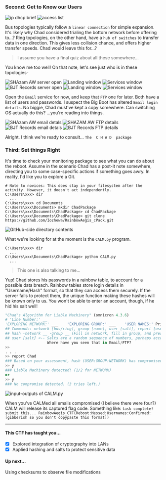 ### Second: Get to Know our Users

![ip dhcp brief](image.jpg)
![access list](image.jpg)

Bus topologies typically follow a `linear connection` for simple expansion. It's likely why Chad considered trialing the bottom network before offering to...?
Ring topologies, on the other hand, have a `hub of switches` to transfer data in one direction. This gives less collision chance, and offers higher transfer speeds. Chad would leave this for...?
> I assume you have a final quiz about all these somewhere...

You know me too well!
On that note, let's see just who is in these topologies-

![SHAzam AW server open](image.jpg) ![Landing window](image.jpg) ![Services window](image.jpg)
![BJT Records server open](image.jpg) ![Landing window](image.jpg) ![Services window](image.jpg)

Open the `Email` service for now, and keep that `FTP` one for later. Both have a list of users and passwords.
I suspect the Big Boot has altered `Email login details`. No biggie, Chad must've kept a copy somewhere. Can switching OS actually do this?
...you're reading into things.

![SHAzam AW email detals](image.jpg) ![SHAZAM AW FTP details](image.jpg)
![BJT Records email detals](image.jpg) ![BJT Records FTP details](image.jpg)

Alright. I think we're ready to consult... `The  C H A D  package`

### Third: Set things Right
It's time to check your monitoring package to see what you can do about the reboot. 
Assume in the scenario Chad has a post-it note somewhere, directing you to some case-specific actions if something goes awry. In reality, I'd like you to explore a Git.
```
# Note to novices: This does stay in your filesystem after the activity. However, it doesn't act independently. 
C:\Users\xxx> dir
  ...
C:\Users\xxx> cd Documents
C:\Users\xxx\Documents> mkdir ChadPackage
C:\Users\xxx\Documents\ChadPackage> cd ChadPackage
C:\Users\xxx\Documents\ChadPackage> git clone https://github.com/Iozhewa/RainbowAegis_cPack.git
```

![GitHub-side directory contents](image.jpg)

What we're looking for at the moment is the `CALM.py` program.
```
C:\Users\xxx> dir
  ...
C:\Users\xxx\Documents\ChadPackage> python CALM.py
  ...
```
> This one is also talking to me...

Yup!
Chad stores his passwords in a rainbow table, to account for a possible data breach. Rainbow tables store login details in "Username/Hash" format, so that they can access them securely.
If the server fails to protect them, the unique function making these hashes will be known only to us. You won't be able to enter an account, though, if he hid his salt well!

```python
"Chad's Algorithm for Liable Machinery" (omnicron 4.3.6)
# 'Line Number:' __
'EXPLORING NETWORK:' ___    'EXPLORING GROUP:' ___    'USER NAMES:' Private/Public
## Commands: network [bus/ring], group [name], user [salt], report [user]
## hash -network __ -group __ (Fill in network, fill in group, and press ENTER)
## user [salt] <-- Salts are a random sequence of numbers, perhaps accompained by a random letter too.
                   Where have you seen that in Email/FTP?
>>
. . .
>> report Chad
### Based on your assessment, hash (USER:GROUP:NETWORK) has compromised details. Verify? [y/n]
>> y
### Liable Machinery detected! (1/2 for NETWORK)
or
>> y
### No compromise detected. (3 tries left.)
```

![input-outputs of CALM.py](image.jpg)

When you've CALMed all emails compromised (I believe there were four?) CALM will release its captured flag code. Something like:
`task complete! submit this... RainbowAegis_CTF(Reboot:Messed:Usernames:Confirmed:[gibberish so you don't copypaste this format])`
***
#### This CTF has taught you...
- [x] Explored integration of cryptography into LANs
- [x] Applied hashing and salts to protect sensitive data
#### Up next...
  Using checksums to observe file modifications
